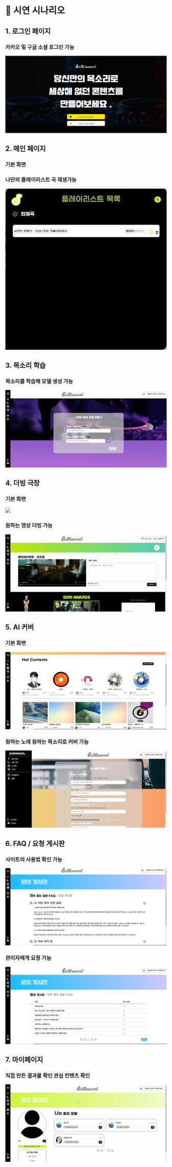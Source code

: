# 🎤 시연 시나리오

## 1. 로그인 페이지

### 카카오 및 구글 소셜 로그인 가능

  <img src="./images/readme/login.png"  />

## 2. 메인 페이지

### 기본 화면

### 나만의 플레이리스트 곡 재생가능

  <img src="./images/readme/playlist.png"  />

## 3. 목소리 학습

### 목소리를 학습해 모델 생성 가능

<img src="./images/readme/voicelearning.gif"  />

## 4. 더빙 극장

### 기본 화면

  <img src="./images/readme/theather.gif"  />

### 원하는 영상 더빙 가능

<img src="./images/readme/theathermake.gif"  />

## 5. AI 커버

### 기본 화면

  <img src="./images/readme/covermain.png"  />

### 원하는 노래 원하는 목소리로 커버 가능

 <img src="./images/readme/covermake.gif"  />

## 6. FAQ / 요청 게시판

### 사이트의 사용법 확인 가능

  <img src="./images/readme/FAQ.png"  />

### 관리자에게 요청 가능

  <img src="./images/readme/request.png"  />

## 7. 마이페이지

### 직접 만든 결과물 확인 관심 컨텐츠 확인

<img src="./images/readme/mypage.gif"  />
